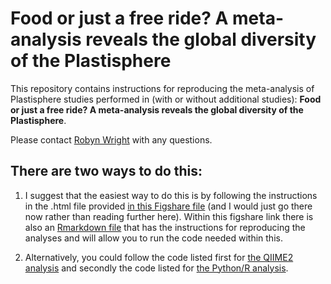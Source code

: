 # Food or just a free ride? A meta-analysis reveals the global diversity of the Plastisphere


This repository contains instructions for reproducing the meta-analysis of Plastisphere studies performed in (with or without additional studies):
**Food or just a free ride? A meta-analysis reveals the global diversity of the Plastisphere**.

Please contact [Robyn Wright](mailto:robyn.wright@dal.ca) with any questions.

## There are two ways to do this:
1. I suggest that the easiest way to do this is by following the instructions in the .html file provided [in this Figshare file](https://doi.org/10.6084/m9.figshare.12923855) (and I would just go there now rather than reading further here). Within this figshare link there is also an [Rmarkdown file](https://rmarkdown.rstudio.com/) that has the instructions for reproducing the analyses and will allow you to run the code needed within this.

2. Alternatively, you could follow the code listed first for [the QIIME2 analysis]() and secondly the code listed for [the Python/R analysis]().
